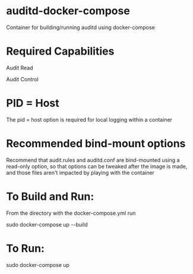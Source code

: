 # auditd-docker-compose
Container for building/running auditd using docker-compose

# Required Capabilities
Audit Read

Audit Control

# PID = Host
The pid = host option is required for local logging within a container

# Recommended bind-mount options
Recommend that audit.rules and auditd.conf are bind-mounted using a read-only option, so that options can be tweaked after the image is made, and those files aren't impacted by playing with the container

# To Build and Run:
From the directory with the docker-compose.yml run

sudo docker-compose up --build

# To Run:
sudo docker-compose up

